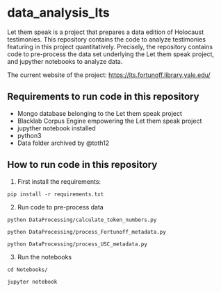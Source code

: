 # data_analysis_lts
Let them speak is a project that prepares a data edition of Holocaust testimonies. This repository contains the code to analyze testimonies featuring in this project quantitatively.
Precisely, the repository contains code to pre-process the data set underlying the Let them speak project, and jupyther notebooks to analyze data.

The current website of the project: https://lts.fortunoff.library.yale.edu/

## Requirements to run code in this repository
- Mongo database belonging to the Let them speak project
- Blacklab Corpus Engine empowering the Let them speak project
- jupyther notebook installed
- python3
- Data folder archived by @toth12


## How to run code in this repository

1. First install the requirements:

`pip install -r requirements.txt`

2. Run code to pre-process data

`python DataProcessing/calculate_token_numbers.py`

`python DataProcessing/process_Fortunoff_metadata.py`

`python DataProcessing/process_USC_metadata.py`

3. Run the notebooks

`cd Notebooks/`

`jupyter notebook`





